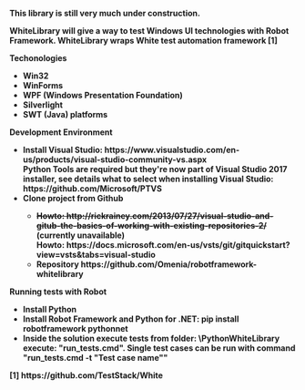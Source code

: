 <p> <b>This library is still very much under construction.<p> <b>
<p>WhiteLibrary will give a way to test Windows UI technologies with Robot Framework. WhiteLibrary wraps White test automation framework [1] </p>
<p><b>Techonologies</b></p>
<ul>
<li>Win32</li>
<li>WinForms</li>
<li>WPF (Windows Presentation Foundation)</li>
<li>Silverlight</li>
<li>SWT (Java) platforms</li>
</ul>
<p><b>Development Environment</b></p>
<ul>
<li>Install Visual Studio: https://www.visualstudio.com/en-us/products/visual-studio-community-vs.aspx</br>
Python Tools are required but they're now part of Visual Studio 2017 installer, see details what to select when installing Visual Studio: https://github.com/Microsoft/PTVS
</li>
<li>Clone project from Github</li>
<ul>
<li><span style="text-decoration: line-through;">Howto: http://rickrainey.com/2013/07/27/visual-studio-and-gitub-the-basics-of-working-with-existing-repositories-2/</span> (currently unavailable)</br>
Howto: https://docs.microsoft.com/en-us/vsts/git/gitquickstart?view=vsts&tabs=visual-studio
</li>
<li>Repository https://github.com/Omenia/robotframework-whitelibrary</li>
</ul>
</ul>
<p><b>Running tests with Robot</b></p>
<ul>
<li>Install Python</li>
<li>Install Robot Framework and Python for .NET: pip install robotframework pythonnet</li>
<li>Inside the solution execute tests from folder: \PythonWhiteLibrary execute: "run_tests.cmd". Single test cases can be run with command "run_tests.cmd -t "Test case name""</li>
</ul>
[1] https://github.com/TestStack/White
